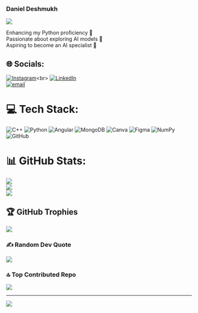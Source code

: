  <h3> Daniel Deshmukh</h3>

![](https://leetcard.jacoblin.cool/deshmukhdaniel?ext=heatmap)


Enhancing my Python proficiency 🐍 <br> 
Passionate about exploring AI models 🤖  <br>
Aspiring to become an AI specialist 🚀



## 🌐 Socials:
[![Instagram](https://img.shields.io/badge/Instagram-%23E4405F.svg?logo=Instagram&logoColor=white)](https://instagram.com/_daniel.s.deshmukh01_)<br> [![LinkedIn](https://img.shields.io/badge/LinkedIn-%230077B5.svg?logo=linkedin&logoColor=white)](https://www.linkedin.com/in/daniel-deshmukh-7b08602b2?utm_source=share&utm_campaign=share_via&utm_content=profile&utm_medium=android_app)<br> [![email](https://img.shields.io/badge/Email-D14836?logo=gmail&logoColor=white)](mailto:deshmukhdaniel2005@gmail.com) 

# 💻 Tech Stack:
![C++](https://img.shields.io/badge/c++-%2300599C.svg?style=for-the-badge&logo=c%2B%2B&logoColor=white) ![Python](https://img.shields.io/badge/python-3670A0?style=for-the-badge&logo=python&logoColor=ffdd54) ![Angular](https://img.shields.io/badge/angular-%23DD0031.svg?style=for-the-badge&logo=angular&logoColor=white) ![MongoDB](https://img.shields.io/badge/MongoDB-%234ea94b.svg?style=for-the-badge&logo=mongodb&logoColor=white) ![Canva](https://img.shields.io/badge/Canva-%2300C4CC.svg?style=for-the-badge&logo=Canva&logoColor=white) ![Figma](https://img.shields.io/badge/figma-%23F24E1E.svg?style=for-the-badge&logo=figma&logoColor=white) ![NumPy](https://img.shields.io/badge/numpy-%23013243.svg?style=for-the-badge&logo=numpy&logoColor=white) ![GitHub](https://img.shields.io/badge/github-%23121011.svg?style=for-the-badge&logo=github&logoColor=white)
# 📊 GitHub Stats:
![](https://github-readme-stats.vercel.app/api?username=DanielDeshmukh&theme=dark&hide_border=false&include_all_commits=false&count_private=false)<br/>
![](https://github-readme-streak-stats.herokuapp.com/?user=DanielDeshmukh&theme=dark&hide_border=false)<br/>
![](https://github-readme-stats.vercel.app/api/top-langs/?username=DanielDeshmukh&theme=dark&hide_border=false&include_all_commits=false&count_private=false&layout=compact)

## 🏆 GitHub Trophies
![](https://github-profile-trophy.vercel.app/?username=DanielDeshmukh&theme=radical&no-frame=false&no-bg=true&margin-w=4)

### ✍️ Random Dev Quote
![](https://quotes-github-readme.vercel.app/api?type=horizontal&theme=radical)

### 🔝 Top Contributed Repo
![](https://github-contributor-stats.vercel.app/api?username=DanielDeshmukh&limit=5&theme=dark&combine_all_yearly_contributions=true)

---
[![](https://visitcount.itsvg.in/api?id=DanielDeshmukh&icon=2&color=7)](https://visitcount.itsvg.in)

<!-- Proudly created with GPRM ( https://gprm.itsvg.in ) -->
